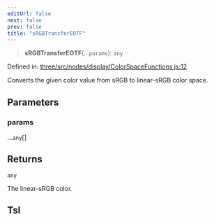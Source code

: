 ```yaml
---
editUrl: false
next: false
prev: false
title: "sRGBTransferEOTF"
---
```


> **sRGBTransferEOTF**(...`params`): `any`

Defined in: [three/src/nodes/display/ColorSpaceFunctions.js:12](https://github.com/DefinitelyMaybe/three-i18n/blob/fa57b79433d1c349ffb23a78727299c8d4190136/three/src/nodes/display/ColorSpaceFunctions.js#L12)

Converts the given color value from sRGB to linear-sRGB color space.

## Parameters

### params

...`any`[]

## Returns

`any`

The linear-sRGB color.

## Tsl
